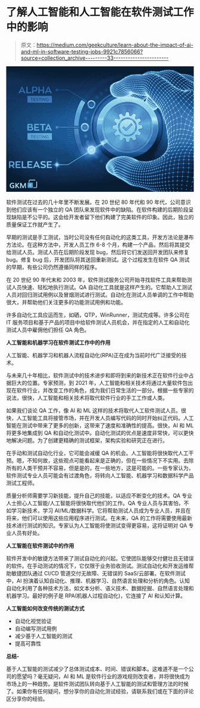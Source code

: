 # 了解人工智能和人工智能在软件测试工作中的影响

> 原文：<https://medium.com/geekculture/learn-about-the-impact-of-ai-and-ml-in-software-testing-jobs-9921c7856066?source=collection_archive---------33----------------------->

![](img/be5bd3ee26d2aa4c6978a22b29feb921.png)

软件测试在过去的几十年里不断发展。在 20 世纪 80 年代和 90 年代，公司意识到他们应该有一个独立的 QA 团队来发现软件中的缺陷。在软件构建的后期阶段呈现缺陷是不公平的。这会给开发者留下他们构建了完美软件的印象。因此，独立的质量保证工作就产生了。

早期的测试是手工测试，当时公司没有任何自动化的这类工具，开发方法论是瀑布方法论。在这种方法中，开发人员工作 6-8 个月，构建一个产品，然后将其提交给测试人员。测试人员在后期阶段发现 bug，然后将它们发送回开发团队来修复 bug。修复 bug 后，开发团队将其送回重新测试。这个过程发生在软件 QA 测试的早期，有些公司仍然遵循同样的程序。

在 20 世纪 90 年代末和 2003 年，软件测试服务公司开始寻找软件工具来帮助测试人员快速、轻松地执行测试。QA 自动化工具就是这样产生的。它帮助人工测试人员对回归测试用例以及冒烟测试进行测试。自动化在测试人员单调的工作中帮助很大，并帮助他们关注更多的功能测试用例和功能。

许多自动化工具应运而生，如硒，QTP，WinRunner，测试完成等。许多公司在 IT 服务项目和基于产品的项目中给软件测试人员机会，并在指定的人工和自动化测试人员中雇佣他们担任 QA 角色。

**人工智能和机器学习在软件测试工作中的作用**

人工智能、机器学习和机器人流程自动化(RPA)正在成为当前时代广泛接受的技术。

与未来几十年相比，软件测试中的技术进步和即将到来的新技术正在软件行业中占据巨大的位置。专家预测，到 2021 年，人工智能和相关技术将通过大量软件包出现在软件行业，并改变工作的角色，成为我们日常生活的一部分。根据一些专家的说法，很快，人工智能和相关技术将取代软件行业的手工工作或人类。

如果我们谈论 QA 工作，像 AI 和 ML 这样的技术将取代人工软件测试人员。很快，人工智能工具将接管市场，并在开发人员编写代码的同时开始纠正代码。人工智能在测试中带来了更多的创新，这带来了速度和准确性的提高。很快，AI 和 ML 将更多地集成到 QA 和自动化测试中。自动化测试的优点是速度非常快，可以更快地解决问题。为了创建更精确的测试框架，架构实验和研究正在进行。

在手动和测试自动化行业，它可能会减缓 QA 的机会。人工智能将很快取代人工干预。嗯，不知何故，这些观点可能看起来是正确的，但在一些情况下不实用。去除所有的人类干预并不容易，但是是的，在一些地方，这是可能的。一些专家认为，软件测试专业人员可能会有过渡角色，将转向人工智能、机器学习和数据科学产品测试工程师。

质量分析师需要学习新技能，提升自己的技能，以适应不断变化的技术。QA 专业人士担心人工智能/人工智能将很快取代他们的工作。QA 专业人员与其害怕，不如学习新技术，学习 AI/ML/数据科学。它将帮助测试人员成为专业人员，并且在将来，他们可以使用这些应用程序进行测试。在未来，QA 的工作将需要使用最新技术进行测试的知识。专家认为人工智能将使测试变得更容易，这将证明对 QA 专业人员有好处。

**人工智能在软件测试中的作用**

软件开发中的敏捷方法带来了测试自动化的兴起。它使团队能够交付健壮且无错误的软件。在手动测试的情况下，它仅限于业务验收测试。测试自动化和开发运维帮助敏捷团队通过 CI/CD 管道交付无故障、无错误的 SaaS/云部署。在软件测试中，AI 扮演着认知自动化、推理、机器学习、自然语言处理和分析的角色。认知自动化利用了各种技术方法，如文本分析、语义技术、数据挖掘、自然语言处理和机器学习。最好的例子是 RPA(机器人过程自动化)，它连接了 AI 和认知计算。

**人工智能如何改变传统的测试方式**

*   自动化视觉验证
*   自动编写测试用例
*   减少基于人工智能的测试
*   提高可靠性

**总结-**

基于人工智能的测试减少了总体测试成本、时间、错误和脚本。这难道不是一个公司的愿望吗？毫无疑问，AI 和 ML 是软件行业的游戏规则改变者，并将很快成为市场上的一种趋势。是软件测试团队转向基于人工智能的测试和管理方法的时候了。如果你有任何疑问，想分享你的自动化测试经验，请联系我们或在下面的评论区分享你的经验。